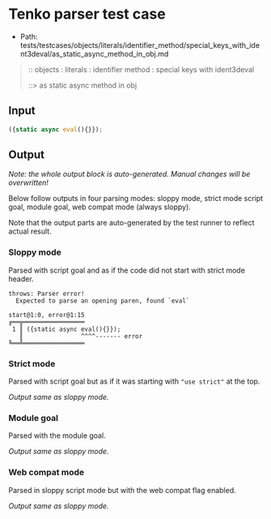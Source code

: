 # Tenko parser test case

- Path: tests/testcases/objects/literals/identifier_method/special_keys_with_ident3deval/as_static_async_method_in_obj.md

> :: objects : literals : identifier method : special keys with ident3deval
>
> ::> as static async method in obj

## Input

`````js
({static async eval(){}});
`````

## Output

_Note: the whole output block is auto-generated. Manual changes will be overwritten!_

Below follow outputs in four parsing modes: sloppy mode, strict mode script goal, module goal, web compat mode (always sloppy).

Note that the output parts are auto-generated by the test runner to reflect actual result.

### Sloppy mode

Parsed with script goal and as if the code did not start with strict mode header.

`````
throws: Parser error!
  Expected to parse an opening paren, found `eval`

start@1:0, error@1:15
╔══╦═════════════════
 1 ║ ({static async eval(){}});
   ║                ^^^^------- error
╚══╩═════════════════

`````

### Strict mode

Parsed with script goal but as if it was starting with `"use strict"` at the top.

_Output same as sloppy mode._

### Module goal

Parsed with the module goal.

_Output same as sloppy mode._

### Web compat mode

Parsed in sloppy script mode but with the web compat flag enabled.

_Output same as sloppy mode._
